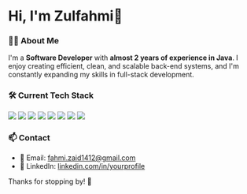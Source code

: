 # Hi, I'm Zulfahmi👋

### 🧑‍💻 About Me
I'm a **Software Developer** with **almost 2 years of experience in Java**. I enjoy creating efficient, clean, and scalable back-end systems, and I'm constantly expanding my skills in full-stack development.

### 🛠️ Current Tech Stack

<p>
  <img src="https://img.shields.io/badge/Java-007396?style=for-the-badge&logo=java&logoColor=white" />
  <img src="https://img.shields.io/badge/Python-3776AB?style=for-the-badge&logo=python&logoColor=white" />
  <img src="https://img.shields.io/badge/Docker-2496ED?style=for-the-badge&logo=docker&logoColor=white" />
  <img src="https://img.shields.io/badge/HTML5-E34F26?style=for-the-badge&logo=html5&logoColor=white" />
  <img src="https://img.shields.io/badge/CSS3-1572B6?style=for-the-badge&logo=css3&logoColor=white" />
  <img src="https://img.shields.io/badge/JavaScript-F7DF1E?style=for-the-badge&logo=javascript&logoColor=black" />
  <img src="https://img.shields.io/badge/PHP-777BB4?style=for-the-badge&logo=php&logoColor=white" />
  <img src="https://img.shields.io/badge/Git-F05032?style=for-the-badge&logo=git&logoColor=white" />
</p>

### 📫 Contact

- 📧 Email: fahmi.zaid1412@gmail.com  
- 💼 LinkedIn: [linkedin.com/in/yourprofile](https://www.linkedin.com/in/zulfahmizaid/)  


Thanks for stopping by! 🚀
